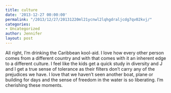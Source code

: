 ```yaml
---
title: culture
date: '2013-12-27 00:00:00'
permalink: "/2013/12/27/20131220ml21ycnwl2lqhgdraljcdg7qv02kvj/"
categories:
- Uncategorized
author: Jennifer
layout: post
---
```


All right, I&#8217;m drinking the Caribbean kool-aid. I love how every other person comes from a different country and with that comes with it an inherent edge to a different culture. I feel like the kids get a quick study in diversity and J and I get a true sense of tolerance as their filters don&#8217;t carry any of the prejudices we have. I love that we haven&#8217;t seen another boat, plane or building for days and the sense of freedom in the water is so liberating. I&#8217;m cherishing these moments.
